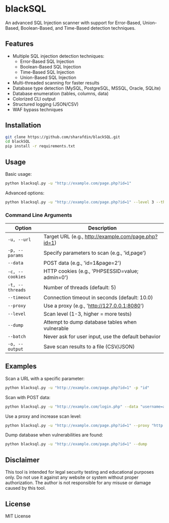 # blackSQL

An advanced SQL Injection scanner with support for Error-Based, Union-Based, Boolean-Based, and Time-Based detection techniques.

## Features

- Multiple SQL injection detection techniques:
  - Error-Based SQL Injection
  - Boolean-Based SQL Injection
  - Time-Based SQL Injection
  - Union-Based SQL Injection
- Multi-threaded scanning for faster results
- Database type detection (MySQL, PostgreSQL, MSSQL, Oracle, SQLite)
- Database enumeration (tables, columns, data)
- Colorized CLI output
- Structured logging (JSON/CSV)
- WAF bypass techniques

## Installation

```bash
git clone https://github.com/sharafdin/blackSQL.git
cd blackSQL
pip install -r requirements.txt
```

## Usage

Basic usage:

```bash
python blacksql.py -u "http://example.com/page.php?id=1"
```

Advanced options:

```bash
python blacksql.py -u "http://example.com/page.php?id=1" --level 3 --threads 10 --dump
```

### Command Line Arguments

| Option          | Description                                         |
| --------------- | --------------------------------------------------- |
| `-u, --url`     | Target URL (e.g., http://example.com/page.php?id=1) |
| `-p, --params`  | Specify parameters to scan (e.g., 'id,page')        |
| `--data`        | POST data (e.g., 'id=1&page=2')                     |
| `-c, --cookies` | HTTP cookies (e.g., 'PHPSESSID=value; admin=0')     |
| `-t, --threads` | Number of threads (default: 5)                      |
| `--timeout`     | Connection timeout in seconds (default: 10.0)       |
| `--proxy`       | Use a proxy (e.g., 'http://127.0.0.1:8080')         |
| `--level`       | Scan level (1-3, higher = more tests)               |
| `--dump`        | Attempt to dump database tables when vulnerable     |
| `--batch`       | Never ask for user input, use the default behavior  |
| `-o, --output`  | Save scan results to a file (CSV/JSON)              |

## Examples

Scan a URL with a specific parameter:

```bash
python blacksql.py -u "http://example.com/page.php?id=1" -p "id"
```

Scan with POST data:

```bash
python blacksql.py -u "http://example.com/login.php" --data "username=admin&password=test"
```

Use a proxy and increase scan level:

```bash
python blacksql.py -u "http://example.com/page.php?id=1" --proxy "http://127.0.0.1:8080" --level 3
```

Dump database when vulnerabilities are found:

```bash
python blacksql.py -u "http://example.com/page.php?id=1" --dump
```

## Disclaimer

This tool is intended for legal security testing and educational purposes only. Do not use it against any website or system without proper authorization. The author is not responsible for any misuse or damage caused by this tool.

## License

MIT License 